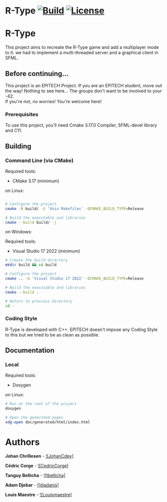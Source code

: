 R-Type
[![Build](https://img.shields.io/github/workflow/status/JohanCDev/R-Type/Build)](https://github.com/JohanCDev/Bomberman/actions/workflows/build.yml)
[![License](https://img.shields.io/github/license/JohanCDev/R-Type)](https://github.com/JohanCDev/R-Type)
====

# R-Type

This project aims to recreate the R-Type game and add a multiplayer mode to it. we had to implement a multi-threaded server and a graphical client in SFML.

## Before continuing...

This project is an EPITECH Project. If you are an EPITECH student, move out the way! Nothing to see here... The groups don't want to be involved to your -42.<br/>If you're not, no worries! You're welcome here!

### Prerequisites

To use this project, you'll need Cmake 3.17.0 Compiler, SFML-devel library and C11.

## Building

### Command Line (via CMake)

Required tools:

- CMake 3.17 (minimum)

on Linux:

```sh

# Configure the project
cmake -B build/ -G 'Unix Makefiles' -DCMAKE_BUILD_TYPE=Release

# Build the executable and libraries
cmake --build build/ -j
```

on Windows:

Required tools:

- Visual Studio 17 2022 (minimum)

```sh
# Create the build directory
mkdir build && cd build

# Configure the project
cmake .. -G 'Visual Studio 17 2022' -DCMAKE_BUILD_TYPE=Release

# Build the executable and libraries
cmake --build .

# Return to previous directory
cd -
```

### Coding Style

R-Type is developed with C++. EPITECH doesn't impose any Coding Style to this but we tried to be as clean as possible.

## Documentation

### Local

Required tools:

- Doxygen

on Linux:

```sh
# Run at the root of the project
doxygen

# Open the generated pages
xdg-open doc/generated/html/index.html
```

# Authors

**Johan Chrillesen** - [![JohanCdev]](https://github.com/JohanCDev)

**Cédric Corge** - [![CedricCorge]](https://github.com/CedricCORGE)

**Tanguy Bellicha** - [![tbellicha]](https://github.com/tbellicha)

**Adam Djebar** - [![djadanis]](https://github.com/djadanis)

**Louis Maestre** - [![Louismaestre]](https://github.com/Louismaestre)
